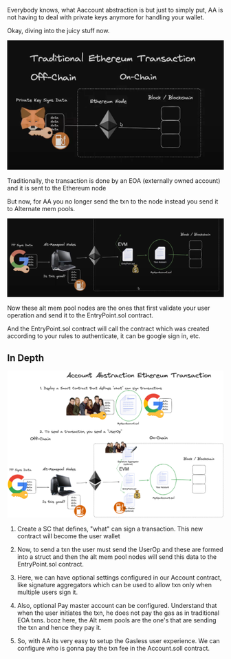 Everybody knows, what Aaccount abstraction is but just to simply put, AA is not having to deal with private keys anymore for handling your wallet.

Okay, diving into the juicy stuff now.

![alt text](https://github.com/harshasingamshetty1/advanced-solidity-learnings/blob/main/resources/25.png?raw=true)

Traditionally, the transaction is done by an EOA (externally owned account) and it is sent to the Ethereum node

But now, for AA you no longer send the txn to the node instead you send it to Alternate mem pools.

![alt text](https://github.com/harshasingamshetty1/advanced-solidity-learnings/blob/main/resources/26.png?raw=true)

Now these alt mem pool nodes are the ones that first validate your user operation and send it to the EntryPoint.sol contract.

And the EntryPoint.sol contract will call the contract which was created according to your rules to authenticate, it can be google sign in, etc.

## In Depth

![alt text](https://github.com/harshasingamshetty1/advanced-solidity-learnings/blob/main/resources/24.png?raw=true)

1. Create a SC that defines, "what" can sign a transaction. This new contract will become the user wallet
2. Now, to send a txn the user must send the UserOp and these are formed into a struct and then the alt mem pool nodes will send this data to the EntryPoint.sol contract.

3. Here, we can have optional settings configured in our Account contract, like signature aggregators which can be used to allow txn only when multiple users sign it.
4. Also, optional Pay master account can be configured. Understand that when the user initiates the txn, he does not pay the gas as in traditional EOA txns. bcoz here, the Alt mem pools are the one's that are sending the txn and hence they pay it.

5. So, with AA its very easy to setup the Gasless user experience. We can configure who is gonna pay the txn fee in the Account.soll contract.
